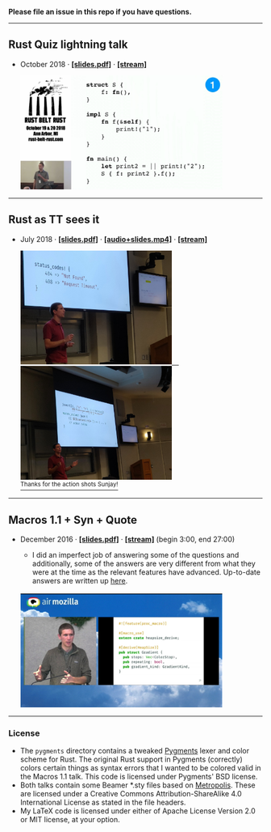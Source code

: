 **Please file an issue in this repo if you have questions.**

---

## Rust Quiz lightning talk

- October 2018
&middot;
[**\[slides.pdf\]**][quiz-slides]
&middot;
[**\[stream\]**][quiz-stream]

  <a href="https://www.youtube.com/watch?v=QtDj9R6vtA8">
  <img width="400" src="https://raw.githubusercontent.com/dtolnay/talks/master/2018.10-rust-quiz/photo.jpg">
  </a>

[quiz-slides]: https://github.com/dtolnay/talks/raw/master/2018.10-rust-quiz/rust-quiz.pdf
[quiz-stream]: https://www.youtube.com/watch?v=QtDj9R6vtA8

---

## Rust as TT sees it

- July 2018
&middot;
[**\[slides.pdf\]**][tt-slides]
&middot;
[**\[audio+slides.mp4\]**][tt-video]
&middot;
[**\[stream\]**][tt-stream]

  <a href="https://twitter.com/Sunjay03/status/1019770900718137345">
  <img width="300" src="https://raw.githubusercontent.com/dtolnay/talks/master/2018.07-rust-as-tt-sees-it/photo1.jpg">&emsp;<img width="300" src="https://raw.githubusercontent.com/dtolnay/talks/master/2018.07-rust-as-tt-sees-it/photo2.jpg">
  <br>
  <sup>Thanks for the action shots Sunjay!</sup>
  </a>

[tt-slides]: https://github.com/dtolnay/talks/raw/master/2018.07-rust-as-tt-sees-it/rust-as-tt-sees-it.pdf
[tt-video]: https://github.com/dtolnay/talks/raw/master/2018.07-rust-as-tt-sees-it/rust-as-tt-sees-it.mp4
[tt-stream]: https://vimeo.com/282087016

---

## Macros 1.1 + Syn + Quote

- December 2016
&middot;
[**\[slides.pdf\]**][macros-1.1-slides]
&middot;
[**\[stream\]**][macros-1.1-stream]
(begin 3:00, end 27:00)
  - I did an imperfect job of answering some of the questions and additionally,
    some of the answers are very different from what they were at the time as
    the relevant features have advanced. Up-to-date answers are written up
    [here][macros-1.1-questions].<br><br>

  <a href="https://air.mozilla.org/rust-meetup-december-2016-12-15/">
  <img width="400" src="https://raw.githubusercontent.com/dtolnay/talks/master/2016.12-macros1.1-syn-quote/photo.jpg">
  </a>

[macros-1.1-slides]: https://github.com/dtolnay/talks/raw/master/2016.12-macros1.1-syn-quote/macros1.1-syn-quote.pdf
[macros-1.1-stream]: https://air.mozilla.org/rust-meetup-december-2016-12-15/
[macros-1.1-questions]: https://github.com/dtolnay/talks/blob/master/2016.12-macros1.1-syn-quote/questions.md

---

### License

- The `pygments` directory contains a tweaked [Pygments] lexer and color scheme
  for Rust. The original Rust support in Pygments (correctly) colors certain
  things as syntax errors that I wanted to be colored valid in the Macros 1.1
  talk. This code is licensed under Pygments' BSD license.
- Both talks contain some Beamer \*.sty files based on [Metropolis]. These are
  licensed under a Creative Commons Attribution-ShareAlike 4.0 International
  License as stated in the file headers.
- My LaTeX code is licensed under either of Apache License Version 2.0 or MIT
  license, at your option.

[Pygments]: http://pygments.org/
[Metropolis]: https://github.com/matze/mtheme
